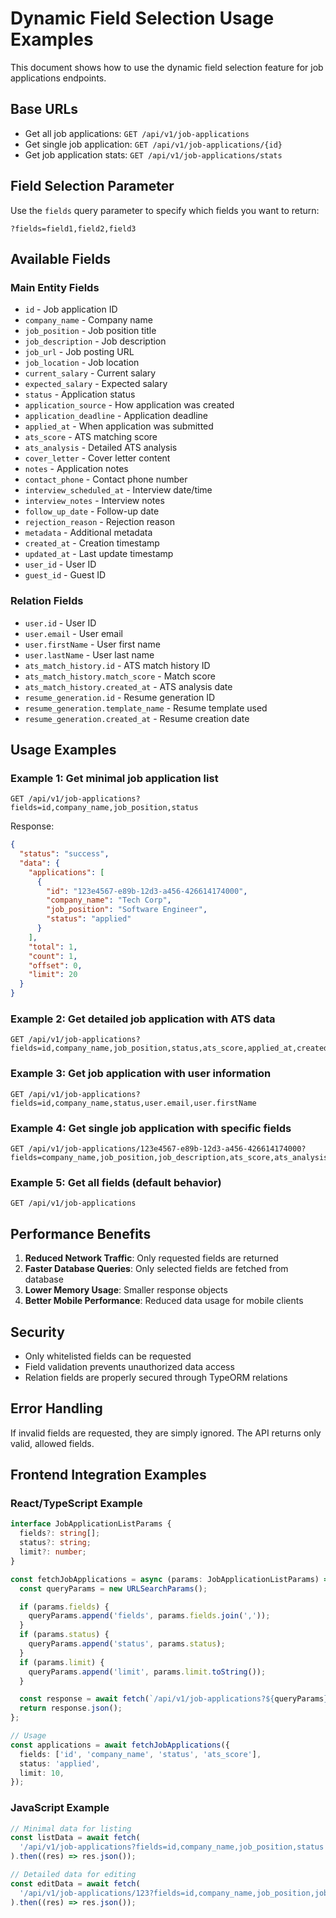 # Dynamic Field Selection Usage Examples

This document shows how to use the dynamic field selection feature for job applications endpoints.

## Base URLs

- Get all job applications: `GET /api/v1/job-applications`
- Get single job application: `GET /api/v1/job-applications/{id}`
- Get job application stats: `GET /api/v1/job-applications/stats`

## Field Selection Parameter

Use the `fields` query parameter to specify which fields you want to return:

```
?fields=field1,field2,field3
```

## Available Fields

### Main Entity Fields

- `id` - Job application ID
- `company_name` - Company name
- `job_position` - Job position title
- `job_description` - Job description
- `job_url` - Job posting URL
- `job_location` - Job location
- `current_salary` - Current salary
- `expected_salary` - Expected salary
- `status` - Application status
- `application_source` - How application was created
- `application_deadline` - Application deadline
- `applied_at` - When application was submitted
- `ats_score` - ATS matching score
- `ats_analysis` - Detailed ATS analysis
- `cover_letter` - Cover letter content
- `notes` - Application notes
- `contact_phone` - Contact phone number
- `interview_scheduled_at` - Interview date/time
- `interview_notes` - Interview notes
- `follow_up_date` - Follow-up date
- `rejection_reason` - Rejection reason
- `metadata` - Additional metadata
- `created_at` - Creation timestamp
- `updated_at` - Last update timestamp
- `user_id` - User ID
- `guest_id` - Guest ID

### Relation Fields

- `user.id` - User ID
- `user.email` - User email
- `user.firstName` - User first name
- `user.lastName` - User last name
- `ats_match_history.id` - ATS match history ID
- `ats_match_history.match_score` - Match score
- `ats_match_history.created_at` - ATS analysis date
- `resume_generation.id` - Resume generation ID
- `resume_generation.template_name` - Resume template used
- `resume_generation.created_at` - Resume creation date

## Usage Examples

### Example 1: Get minimal job application list

```
GET /api/v1/job-applications?fields=id,company_name,job_position,status
```

Response:

```json
{
  "status": "success",
  "data": {
    "applications": [
      {
        "id": "123e4567-e89b-12d3-a456-426614174000",
        "company_name": "Tech Corp",
        "job_position": "Software Engineer",
        "status": "applied"
      }
    ],
    "total": 1,
    "count": 1,
    "offset": 0,
    "limit": 20
  }
}
```

### Example 2: Get detailed job application with ATS data

```
GET /api/v1/job-applications?fields=id,company_name,job_position,status,ats_score,applied_at,created_at
```

### Example 3: Get job application with user information

```
GET /api/v1/job-applications?fields=id,company_name,status,user.email,user.firstName
```

### Example 4: Get single job application with specific fields

```
GET /api/v1/job-applications/123e4567-e89b-12d3-a456-426614174000?fields=company_name,job_position,job_description,ats_score,ats_analysis
```

### Example 5: Get all fields (default behavior)

```
GET /api/v1/job-applications
```

## Performance Benefits

1. **Reduced Network Traffic**: Only requested fields are returned
2. **Faster Database Queries**: Only selected fields are fetched from database
3. **Lower Memory Usage**: Smaller response objects
4. **Better Mobile Performance**: Reduced data usage for mobile clients

## Security

- Only whitelisted fields can be requested
- Field validation prevents unauthorized data access
- Relation fields are properly secured through TypeORM relations

## Error Handling

If invalid fields are requested, they are simply ignored. The API returns only valid, allowed fields.

## Frontend Integration Examples

### React/TypeScript Example

```typescript
interface JobApplicationListParams {
  fields?: string[];
  status?: string;
  limit?: number;
}

const fetchJobApplications = async (params: JobApplicationListParams) => {
  const queryParams = new URLSearchParams();

  if (params.fields) {
    queryParams.append('fields', params.fields.join(','));
  }
  if (params.status) {
    queryParams.append('status', params.status);
  }
  if (params.limit) {
    queryParams.append('limit', params.limit.toString());
  }

  const response = await fetch(`/api/v1/job-applications?${queryParams}`);
  return response.json();
};

// Usage
const applications = await fetchJobApplications({
  fields: ['id', 'company_name', 'status', 'ats_score'],
  status: 'applied',
  limit: 10,
});
```

### JavaScript Example

```javascript
// Minimal data for listing
const listData = await fetch(
  '/api/v1/job-applications?fields=id,company_name,job_position,status',
).then((res) => res.json());

// Detailed data for editing
const editData = await fetch(
  '/api/v1/job-applications/123?fields=id,company_name,job_position,job_description,status,notes',
).then((res) => res.json());
```
